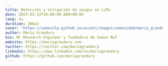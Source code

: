 ```yaml
---
title: Detección y mitigación de sesgos en LLMs
date: 2023-03-22T18:00:00.000+00:00
lang: es
duration: 30min
cover: "https://somosnlp.github.io/assets/images/comunidad/maria_grandury.jpg"
author: María Grandury
bio: ML Research Engineer y fundadora de Somos NLP
website: https://mariagrandury.com
twitter: https://twitter.com/mariagrandury
linkedin: https://www.linkedin.com/in/mariagrandury
github: https://github.com/mariagrandury
---
```


<EventSummary
    description=""
    poster="https://somosnlp.github.io/assets/images/eventos/230322_evaluacion_de_sesgos.jpg"
    video=""
    name=""
    website=""
    twitter=""
    linkedin=""
    github=""
    bio="María Grandury es una ingeniera e investigadora de Machine Learning especializada en las áreas del PLN y la fiabilidad de la IA. Es matemática y física y actualmente trabaja en neurocat, una startup con sede en Berlín, donde desarrolla métodos de explicabilidad (XAI) y ataques adversarios para evaluar la seguridad de modelos de ML. Además, es la fundadora de Somos NLP, una comunidad internacional cuya misión es democratizar y acelerar el avance del NLP en español. Es Hugging Face Fellow y forma parte de varios proyectos de investigación de PLN internacionales, además de colaborar activamente con diversas iniciativas de mujeres en IA."
/>
